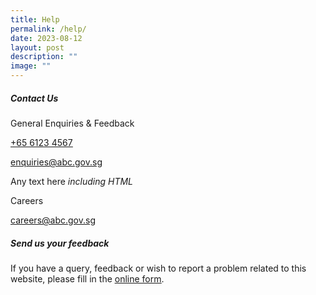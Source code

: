 ```yaml
---
title: Help
permalink: /help/
date: 2023-08-12
layout: post
description: ""
image: ""
---
```

<section class="bp-section is-small padding--bottom--lg">
    <div class="bp-container">
        <div class="row">
            <div class="col is-12"><div class="row is-multiline margin--bottom--xl">
                        <div class="col is-12 padding--bottom--none">
                            <h5 class="has-text-secondary"><b>Contact Us</b></h5>
                        </div><div class="col is-4">
                                    <div><p class="has-text-weight-semibold margin--top--none margin--bottom--none">General Enquiries &amp; Feedback</p><p class="margin--top--none margin--bottom--none"><a href="tel:+6561234567">
                                                        <u>+65 6123 4567</u>
                                                    </a></p><p class="margin--top--none margin--bottom--none"><a href="mailto:enquiries@abc.gov.sg">
                                                        <u>enquiries@abc.gov.sg</u>
                                                    </a></p><p class="margin--top--none margin--bottom--none">Any text here <i>including HTML</i></p></div>
                                </div><div class="col is-8">
                                    <div><p class="has-text-weight-semibold margin--top--none margin--bottom--none">Careers</p><p class="margin--top--none margin--bottom--none"><a href="mailto:careers@abc.gov.sg">
                                                        <u>careers@abc.gov.sg</u>
                                                    </a></p></div>
                                </div></div><div class="row is-multiline margin--bottom--lg">
                        <div class="col is-12 padding--bottom--none">
                            <h5 class="has-text-secondary has-text-weight-semibold">Send us your feedback</h5>
                        </div>
                        <div class="col is-12"><p>
                                If you have a query, feedback or wish to report a problem related to this website,
                                please fill in the <a href="/Feedback/"><u>online form</u></a>.
                            </p>
                        </div>
                    </div></div>
        </div>
    </div>
</section>